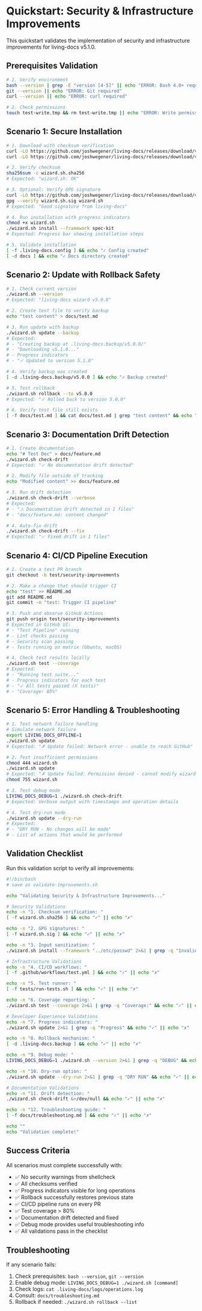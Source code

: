 # Quickstart: Security & Infrastructure Improvements

This quickstart validates the implementation of security and infrastructure improvements for living-docs v5.1.0.

## Prerequisites Validation

```bash
# 1. Verify environment
bash --version | grep -E "version [4-5]" || echo "ERROR: Bash 4.0+ required"
git --version || echo "ERROR: Git required"
curl --version || echo "ERROR: curl required"

# 2. Check permissions
touch test-write.tmp && rm test-write.tmp || echo "ERROR: Write permission required"
```

## Scenario 1: Secure Installation

```bash
# 1. Download with checksum verification
curl -LO https://github.com/joshwegener/living-docs/releases/download/v5.1.0/wizard.sh
curl -LO https://github.com/joshwegener/living-docs/releases/download/v5.1.0/wizard.sh.sha256

# 2. Verify checksum
sha256sum -c wizard.sh.sha256
# Expected: "wizard.sh: OK"

# 3. Optional: Verify GPG signature
curl -LO https://github.com/joshwegener/living-docs/releases/download/v5.1.0/wizard.sh.sig
gpg --verify wizard.sh.sig wizard.sh
# Expected: "Good signature from living-docs"

# 4. Run installation with progress indicators
chmod +x wizard.sh
./wizard.sh install --framework spec-kit
# Expected: Progress bar showing installation steps

# 5. Validate installation
[ -f .living-docs.config ] && echo "✓ Config created"
[ -d docs ] && echo "✓ Docs directory created"
```

## Scenario 2: Update with Rollback Safety

```bash
# 1. Check current version
./wizard.sh --version
# Expected: "living-docs wizard v5.0.0"

# 2. Create test file to verify backup
echo "test content" > docs/test.md

# 3. Run update with backup
./wizard.sh update --backup
# Expected:
# - "Creating backup at .living-docs.backup/v5.0.0/"
# - "Downloading v5.1.0..."
# - Progress indicators
# - "✓ Updated to version 5.1.0"

# 4. Verify backup was created
[ -d .living-docs.backup/v5.0.0 ] && echo "✓ Backup created"

# 5. Test rollback
./wizard.sh rollback --to v5.0.0
# Expected: "✓ Rolled back to version 5.0.0"

# 6. Verify test file still exists
[ -f docs/test.md ] && cat docs/test.md | grep "test content" && echo "✓ Content preserved"
```

## Scenario 3: Documentation Drift Detection

```bash
# 1. Create documentation
echo "# Test Doc" > docs/feature.md
./wizard.sh check-drift
# Expected: "✓ No documentation drift detected"

# 2. Modify file outside of tracking
echo "Modified content" >> docs/feature.md

# 3. Run drift detection
./wizard.sh check-drift --verbose
# Expected:
# - "⚠ Documentation drift detected in 1 files"
# - "docs/feature.md: content changed"

# 4. Auto-fix drift
./wizard.sh check-drift --fix
# Expected: "✓ Fixed drift in 1 files"
```

## Scenario 4: CI/CD Pipeline Execution

```bash
# 1. Create a test PR branch
git checkout -b test/security-improvements

# 2. Make a change that should trigger CI
echo "test" >> README.md
git add README.md
git commit -m "test: Trigger CI pipeline"

# 3. Push and observe GitHub Actions
git push origin test/security-improvements
# Expected in GitHub UI:
# - "Test Pipeline" running
# - Lint checks passing
# - Security scan passing
# - Tests running on matrix (Ubuntu, macOS)

# 4. Check test results locally
./wizard.sh test --coverage
# Expected:
# - "Running test suite..."
# - Progress indicators for each test
# - "✓ All tests passed (X tests)"
# - "Coverage: 85%"
```

## Scenario 5: Error Handling & Troubleshooting

```bash
# 1. Test network failure handling
# Simulate network failure
export LIVING_DOCS_OFFLINE=1
./wizard.sh update
# Expected: "✗ Update failed: Network error - unable to reach GitHub"

# 2. Test insufficient permissions
chmod 444 wizard.sh
./wizard.sh update
# Expected: "✗ Update failed: Permission denied - cannot modify wizard.sh"
chmod 755 wizard.sh

# 3. Test debug mode
LIVING_DOCS_DEBUG=1 ./wizard.sh check-drift
# Expected: Verbose output with timestamps and operation details

# 4. Test dry-run mode
./wizard.sh update --dry-run
# Expected:
# - "DRY RUN - No changes will be made"
# - List of actions that would be performed
```

## Validation Checklist

Run this validation script to verify all improvements:

```bash
#!/bin/bash
# save as validate-improvements.sh

echo "Validating Security & Infrastructure Improvements..."

# Security Validations
echo -n "1. Checksum verification: "
[ -f wizard.sh.sha256 ] && echo "✓" || echo "✗"

echo -n "2. GPG signatures: "
[ -f wizard.sh.sig ] && echo "✓" || echo "✗"

echo -n "3. Input sanitization: "
./wizard.sh install --framework "../etc/passwd" 2>&1 | grep -q "Invalid" && echo "✓" || echo "✗"

# Infrastructure Validations
echo -n "4. CI/CD workflows: "
[ -f .github/workflows/test.yml ] && echo "✓" || echo "✗"

echo -n "5. Test runner: "
[ -f tests/run-tests.sh ] && echo "✓" || echo "✗"

echo -n "6. Coverage reporting: "
./wizard.sh test --coverage 2>&1 | grep -q "Coverage:" && echo "✓" || echo "✗"

# Developer Experience Validations
echo -n "7. Progress indicators: "
./wizard.sh update 2>&1 | grep -q "Progress" && echo "✓" || echo "✗"

echo -n "8. Rollback mechanism: "
[ -d .living-docs.backup ] && echo "✓" || echo "✗"

echo -n "9. Debug mode: "
LIVING_DOCS_DEBUG=1 ./wizard.sh --version 2>&1 | grep -q "DEBUG" && echo "✓" || echo "✗"

echo -n "10. Dry-run option: "
./wizard.sh update --dry-run 2>&1 | grep -q "DRY RUN" && echo "✓" || echo "✗"

# Documentation Validations
echo -n "11. Drift detection: "
./wizard.sh check-drift &>/dev/null && echo "✓" || echo "✗"

echo -n "12. Troubleshooting guide: "
[ -f docs/troubleshooting.md ] && echo "✓" || echo "✗"

echo ""
echo "Validation complete!"
```

## Success Criteria

All scenarios must complete successfully with:
- ✅ No security warnings from shellcheck
- ✅ All checksums verified
- ✅ Progress indicators visible for long operations
- ✅ Rollback successfully restores previous state
- ✅ CI/CD pipeline runs on every PR
- ✅ Test coverage > 80%
- ✅ Documentation drift detected and fixed
- ✅ Debug mode provides useful troubleshooting info
- ✅ All validations pass in the checklist

## Troubleshooting

If any scenario fails:

1. Check prerequisites: `bash --version`, `git --version`
2. Enable debug mode: `LIVING_DOCS_DEBUG=1 ./wizard.sh [command]`
3. Check logs: `cat .living-docs/logs/operations.log`
4. Consult: `docs/troubleshooting.md`
5. Rollback if needed: `./wizard.sh rollback --list`